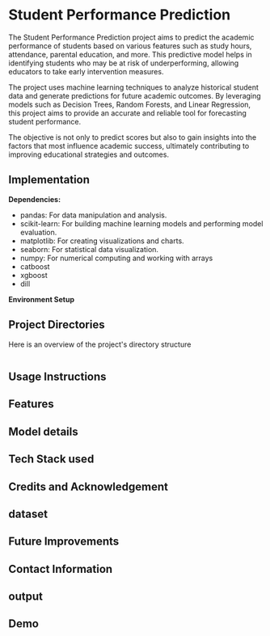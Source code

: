 # Student Performance Prediction
The Student Performance Prediction project aims to predict the academic performance of students based on various features such as study hours, attendance, parental education, and more. This predictive model helps in identifying students who may be at risk of underperforming, allowing educators to take early intervention measures.

The project uses machine learning techniques to analyze historical student data and generate predictions for future academic outcomes. By leveraging models such as Decision Trees, Random Forests, and Linear Regression, this project aims to provide an accurate and reliable tool for forecasting student performance.

The objective is not only to predict scores but also to gain insights into the factors that most influence academic success, ultimately contributing to improving educational strategies and outcomes.

## Implementation
**Dependencies:**
* pandas: For data manipulation and analysis.
* scikit-learn: For building machine learning models and performing model evaluation.
* matplotlib: For creating visualizations and charts.
* seaborn: For statistical data visualization.
* numpy: For numerical computing and working with arrays
* catboost
* xgboost
* dill

**Environment Setup**
## Project Directories
Here is an overview of the project's directory structure
```
```
## Usage Instructions
## Features
## Model details
## Tech Stack used
## Credits and Acknowledgement
## dataset
## Future Improvements
## Contact Information
## output
## Demo
